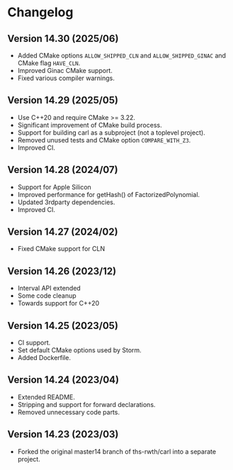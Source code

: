 Changelog
==============

## Version 14.30 (2025/06)
- Added CMake options `ALLOW_SHIPPED_CLN` and `ALLOW_SHIPPED_GINAC` and CMake flag `HAVE_CLN`.
- Improved Ginac CMake support.
- Fixed various compiler warnings.

## Version 14.29 (2025/05)
- Use C++20 and require CMake >= 3.22.
- Significant improvement of CMake build process.
- Support for building carl as a subproject (not a toplevel project).
- Removed unused tests and CMake option `COMPARE_WITH_Z3`.
- Improved CI.

## Version 14.28 (2024/07)
- Support for Apple Silicon
- Improved performance for getHash() of FactorizedPolynomial.
- Updated 3rdparty dependencies.
- Improved CI.

## Version 14.27 (2024/02)
- Fixed CMake support for CLN

## Version 14.26 (2023/12)
- Interval API extended
- Some code cleanup
- Towards support for C++20

## Version  14.25 (2023/05)
- CI support.
- Set default CMake options used by Storm.
- Added Dockerfile.

## Version  14.24 (2023/04)
- Extended README.
- Stripping and support for forward declarations.
- Removed unnecessary code parts.

## Version  14.23 (2023/03)
- Forked the original master14 branch of ths-rwth/carl into a separate project.
